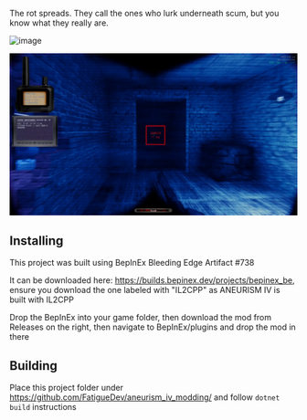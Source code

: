 The rot spreads. They call the ones who lurk underneath scum, but you know what they really are.

<img width="1288" height="105" alt="image" src="https://github.com/user-attachments/assets/5bca7307-1160-4ff2-a636-490f914f8058" />

![](./demon_scanner_a4.webp)

## Installing

This project was built using BepInEx Bleeding Edge Artifact #738

It can be downloaded here: https://builds.bepinex.dev/projects/bepinex_be, ensure you download the one labeled with "IL2CPP" as ANEURISM IV is built with IL2CPP

Drop the BepInEx into your game folder, then download the mod from Releases on the right, then navigate to BepInEx/plugins and drop the mod in there

## Building

Place this project folder under https://github.com/FatigueDev/aneurism_iv_modding/ and follow `dotnet build` instructions
